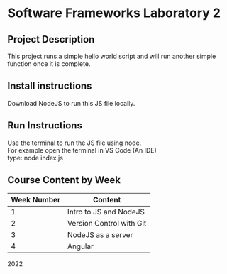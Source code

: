 # Software Frameworks Laboratory 2


## Project Description  

This project runs a simple hello world script and will run another simple function once it is complete.

## Install instructions  
Download NodeJS to run this JS file locally.

## Run Instructions  
Use the terminal to run the JS file using node.  
For example open the terminal in VS Code (An IDE)   
type: node index.js

## Course Content by Week

|Week Number | Content|
|------------ | -------------|
|1|Intro to JS and NodeJS|
|2| Version Control with Git|
|3 | NodeJS as a server|
|4 | Angular|


2022
